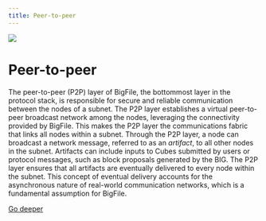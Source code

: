 ```yaml
---
title: Peer-to-peer
---
```


![](/img/how-it-works/peer-to-peer.webp)

# Peer-to-peer

The peer-to-peer (P2P) layer of BigFile, the bottommost layer in the protocol stack, is responsible for secure and reliable communication between the nodes of a subnet. The P2P layer establishes a virtual peer-to-peer broadcast network among the nodes, leveraging the connectivity provided by BigFile. This makes the P2P layer the communications fabric that links all nodes within a subnet. Through the P2P layer, a node can broadcast a network message, referred to as an *artifact*, to all other nodes in the subnet. Artifacts can include inputs to Cubes submitted by users or protocol messages, such as block proposals generated by the BIG. The P2P layer ensures that all artifacts are eventually delivered to every node within the subnet. This concept of eventual delivery accounts for the asynchronous nature of real-world communication networks, which is a fundamental assumption for BigFile.

[Go deeper](/how-it-works/peer-to-peer-p2p/)
